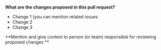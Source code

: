 **What are the changes proposed in this pull request?**

* Change 1 (you can mention related issues
* Change 2
* Change 3

**Mention and give context to person (or team) responsible for reviewing proposed changes **
